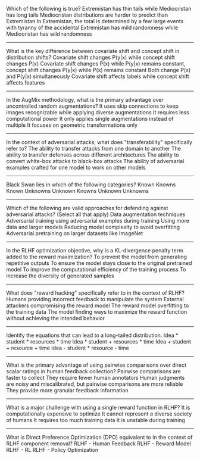 Which of the following is true?
Extremistan has thin tails while Mediocristan has long tails
Mediocristan distributions are harder to predict than Extremistan
In Extremistan, the total is determined by a few large events with tyranny of the accidental
Extremistan has mild randomness while Mediocristan has wild randomness

---
What is the key difference between covariate shift and concept shift in distribution shifts?
Covariate shift changes P(y|x) while concept shift changes P(x)
Covariate shift changes P(x) while P(y|x) remains constant, concept shift changes P(y|x) while P(x) remains constant
Both change P(x) and P(y|x) simultaneously
Covariate shift affects labels while concept shift affects features

---
In the AugMix methodology, what is the primary advantage over uncontrolled random augmentations?
It uses skip connections to keep images recognizable while applying diverse augmentations
It requires less computational power
It only applies single augmentations instead of multiple
It focuses on geometric transformations only

---
In the context of adversarial attacks, what does "transferability" specifically refer to?
The ability to transfer attacks from one domain to another
The ability to transfer defenses across different architectures
The ability to convert white-box attacks to black-box attacks
The ability of adversarial examples crafted for one model to work on other models

---
Black Swan lies in which of the following categories?
Known Knowns
Known Unknowns
Unknown Knowns
Unknown Unknowns

---
Which of the following are valid approaches for defending against adversarial attacks? (Select all that apply)
Data augmentation techniques
Adversarial training using adversarial examples during training
Using more data and larger models
Reducing model complexity to avoid overfitting
Adversarial pretraining on larger datasets like ImageNet

---
In the RLHF optimization objective, why is a KL-divergence penalty term added to the reward maximization?
To prevent the model from generating repetitive outputs
To ensure the model stays close to the original pretrained model
To improve the computational efficiency of the training process
To increase the diversity of generated samples

---
What does "reward hacking" specifically refer to in the context of RLHF?
Humans providing incorrect feedback to manipulate the system
External attackers compromising the reward model
The reward model overfitting to the training data
The model finding ways to maximize the reward function without achieving the intended behavior

---
Identify the equations that can lead to a long-tailed distribution.
Idea * student * resources * time
Idea * student + resources * time
Idea + student + resource + time
Idea - student * resource - time

---
What is the primary advantage of using pairwise comparisons over direct scalar ratings in human feedback collection?
Pairwise comparisons are faster to collect
They require fewer human annotators
Human judgments are noisy and miscalibrated, but pairwise comparisons are more reliable
They provide more granular feedback information

---
What is a major challenge with using a single reward function in RLHF?
It is computationally expensive to optimize
It cannot represent a diverse society of humans
It requires too much training data
It is unstable during training

---
What is Direct Preference Optimization (DPO) equivalent to in the context of RLHF component removal?
RLHF - Human Feedback
RLHF - Reward Model
RLHF - RL
RLHF - Policy Optimization
